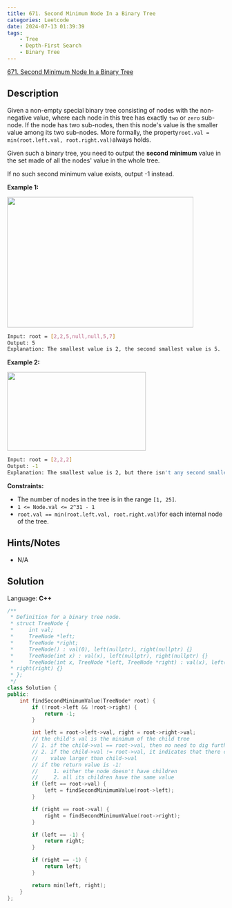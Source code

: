 ```yaml
---
title: 671. Second Minimum Node In a Binary Tree
categories: Leetcode
date: 2024-07-13 01:39:39
tags:
    - Tree
    - Depth-First Search
    - Binary Tree
---
```


[671. Second Minimum Node In a Binary Tree](https://leetcode.com/problems/second-minimum-node-in-a-binary-tree/description/)

## Description

Given a non-empty special binary tree consisting of nodes with the non-negative value, where each node in this tree has exactly `two` or `zero` sub-node. If the node has two sub-nodes, then this node's value is the smaller value among its two sub-nodes. More formally, the property`root.val = min(root.left.val, root.right.val)`always holds.

Given such a binary tree, you need to output the <b>second minimum</b> value in the set made of all the nodes' value in the whole tree.

If no such second minimum value exists, output -1 instead.

**Example 1:**

<img alt="" src="https://assets.leetcode.com/uploads/2020/10/15/smbt1.jpg" style="width: 431px; height: 302px;">

```bash
Input: root = [2,2,5,null,null,5,7]
Output: 5
Explanation: The smallest value is 2, the second smallest value is 5.
```

**Example 2:**

<img alt="" src="https://assets.leetcode.com/uploads/2020/10/15/smbt2.jpg" style="width: 321px; height: 182px;">

```bash
Input: root = [2,2,2]
Output: -1
Explanation: The smallest value is 2, but there isn't any second smallest value.
```

**Constraints:**

- The number of nodes in the tree is in the range `[1, 25]`.
- `1 <= Node.val <= 2^31 - 1`
- `root.val == min(root.left.val, root.right.val)`for each internal node of the tree.

## Hints/Notes

- N/A

## Solution

Language: **C++**

```C++
/**
 * Definition for a binary tree node.
 * struct TreeNode {
 *     int val;
 *     TreeNode *left;
 *     TreeNode *right;
 *     TreeNode() : val(0), left(nullptr), right(nullptr) {}
 *     TreeNode(int x) : val(x), left(nullptr), right(nullptr) {}
 *     TreeNode(int x, TreeNode *left, TreeNode *right) : val(x), left(left),
 * right(right) {}
 * };
 */
class Solution {
public:
    int findSecondMinimumValue(TreeNode* root) {
        if (!root->left && !root->right) {
            return -1;
        }

        int left = root->left->val, right = root->right->val;
        // the child's val is the minimum of the child tree
        // 1. if the child->val == root->val, then no need to dig further
        // 2. if the child->val != root->val, it indicates that there can be
        //    value larger than child->val
        // if the return value is -1:
        //     1. either the node doesn't have children
        //     2. all its children have the same value
        if (left == root->val) {
            left = findSecondMinimumValue(root->left);
        }

        if (right == root->val) {
            right = findSecondMinimumValue(root->right);
        }

        if (left == -1) {
            return right;
        }

        if (right == -1) {
            return left;
        }

        return min(left, right);
    }
};
```

